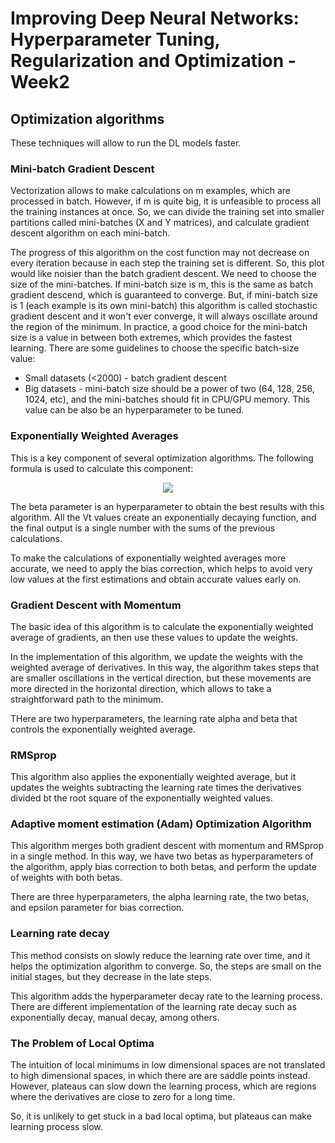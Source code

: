 # **Improving Deep Neural Networks: Hyperparameter Tuning, Regularization and Optimization - Week2**

## **Optimization algorithms**

These techniques will allow to run the DL models faster.

### **Mini-batch Gradient Descent**

Vectorization allows to make calculations on m examples, which are processed in batch. However, if m is quite big, it is unfeasible to process all the training instances at once. So, we can divide the training set into smaller partitions called mini-batches (X and Y matrices), and calculate gradient descent algorithm on each mini-batch.

The progress of this algorithm on the cost function may not decrease on every iteration because in each step the training set is different. So, this plot would like noisier than the batch gradient descent. We need to choose the size of the mini-batches. If mini-batch size is m, this is the same as batch gradient descend, which is guaranteed to converge. But, if mini-batch size is 1 (each example is its own mini-batch) this algorithm is called stochastic gradient descent and it won't ever converge, it will always oscillate around the region of the minimum. In practice, a good choice for the mini-batch size is a value in between both extremes, which provides the fastest learning. There are some guidelines to choose the specific batch-size value:

* Small datasets (<2000) - batch gradient descent
* Big datasets - mini-batch size should be a power of two (64, 128, 256, 1024, etc), and the mini-batches should fit in CPU/GPU memory. This value can be also be an hyperparameter to be tuned.

### **Exponentially Weighted Averages**

This is a key component of several optimization algorithms. The following formula is used to calculate this component:

<p align="center">
    <img src="https://render.githubusercontent.com/render/math?math=\large V_{\t} = \beta V_{t-1} %2B \left(1-\beta\right)\theta_{t}"/>
</p>

The beta parameter is an hyperparameter to obtain the best results with this algorithm. All the Vt values create an exponentially decaying function, and the final output is a single number with the sums of the previous calculations.

To make the calculations of exponentially weighted averages more accurate, we need to apply the bias correction, which helps to avoid very low values at the first estimations and obtain accurate values early on.

### **Gradient Descent with Momentum**

The basic idea of this algorithm is to calculate the exponentially weighted average of gradients, an then use these values to update the weights.

In the implementation of this algorithm, we update the weights with the weighted average of derivatives. In this way, the algorithm takes steps that are smaller oscillations in the vertical direction, but these movements are more directed in the horizontal direction, which allows to take a straightforward path to the minimum.

THere are two hyperparameters, the learning rate alpha and beta that controls the exponentially weighted average.

### **RMSprop**

This algorithm also applies the exponentially weighted average, but it updates the weights subtracting the learning rate times the derivatives divided bt the root square of the exponentially weighted values.

### **Adaptive moment estimation (Adam) Optimization Algorithm**

This algorithm merges both gradient descent with momentum and RMSprop in a single method. In this way, we have two betas as hyperparameters of the algorithm, apply bias correction to both betas, and perform the update of weights with both betas.

There are three hyperparameters, the alpha learning rate, the two betas, and epsilon parameter for bias correction.

### **Learning rate decay**

This method consists on slowly reduce the learning rate over time, and it helps the optimization algorithm to converge. So, the steps are small on the initial stages, but they decrease in the late steps.

This algorithm adds the hyperparameter decay rate to the learning process. There are different implementation of the learning rate decay such as exponentially decay, manual decay, among others.

### **The Problem of Local Optima**

The intuition of local minimums in low dimensional spaces are not translated to high dimensional spaces, in which there are are saddle points instead. However, plateaus can slow down the learning process, which are regions where the derivatives are close to zero for a long time.

So, it is unlikely to get stuck in a bad local optima, but plateaus can make learning process slow.  
